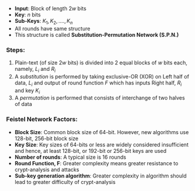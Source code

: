 - **Input**: Block of length $2w$ bits
- **Key**: $n$ bits
- **Sub-Keys**: $K_1, K_2, ...., K_n$
- All rounds have same structure
- This structure is called **Substitution-Permutation Network (S.P.N.)**

### **Steps**:
1. Plain-text (of size $2w$ bits) is divided into 2 equal blocks of $w$ bits each, namely, $L_i$ and $R_i$
2. A *substitution* is performed by taking exclusive-OR (XOR) on Left half of data, $L_i$ and output of round function $F$ which has inputs Right half, $R_i$ and key $K_i$
3. A *permutation* is performed that consists of interchange of two halves of data

### **Feistel Network Factors**:
- **Block Size**: Common block size of 64-bit. However, new algorithms use 128-bit, 256-bit block size
- **Key Size**: Key sizes of 64-bits or less are widely considered insufficient and hence, at least 128-bit, or 192-bit or 256-bit keys are used
- **Number of rounds**: A typical size is 16 rounds
- **Round Function, F**: Greater complexity means greater resistance to crypt-analysis and attacks
- **Sub-key generation algorithm**: Greater complexity in algorithm should lead to greater difficulty of crypt-analysis
